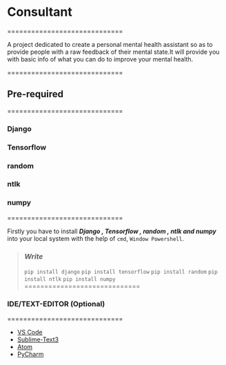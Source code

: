 # Consultant

=============================

A project dedicated to create a personal mental health assistant so as to provide people with a raw feedback of their mental state.It will provide you with basic info of what you can do to improve your mental health.

=============================

## Pre-required

=============================

### Django
### Tensorflow
### random
### ntlk
### numpy

=============================

Firstly you have to install ***Django , Tensorflow , random , ntlk and numpy*** into your local system with the help of `cmd`, `Window Powershell`.  

> ### ***Write***
>
>`pip install django`
>`pip install tensorflow`
>`pip install random`
>`pip install ntlk`
>`pip install numpy`
=============================

### IDE/TEXT-EDITOR (Optional)

=============================
- [VS Code](https://code.visualstudio.com/download)
- [Sublime-Text3](https://www.sublimetext.com/3)
- [Atom](https://atom.io/)
- [PyCharm](https://www.jetbrains.com/pycharm/download/#section=windows)
